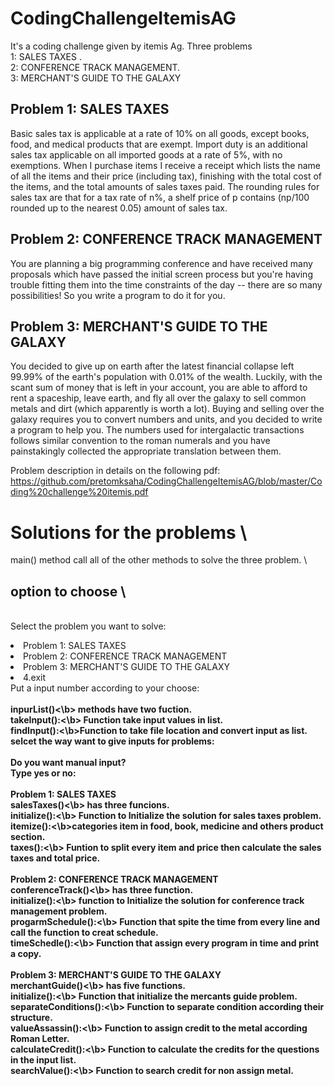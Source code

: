 # CodingChallengeItemisAG
It's a coding challenge given by  itemis Ag. Three problems  
1: SALES TAXES .  
2: CONFERENCE TRACK MANAGEMENT.  
3: MERCHANT'S GUIDE TO THE GALAXY

## Problem 1: SALES TAXES
Basic sales tax is applicable at a rate of 10% on all goods, except books, food, and medical
products that are exempt. Import duty is an additional sales tax
applicable on all imported goods at a rate of 5%, with no exemptions. When I purchase items
I receive a receipt which lists the name of all the items and their price (including tax),
finishing with the total cost of the items,
and the total amounts of sales taxes paid. The rounding rules for sales tax are that for a tax
rate of n%, a shelf price of p contains (np/100 rounded up to the nearest 0.05) amount of
sales tax.

## Problem 2: CONFERENCE TRACK MANAGEMENT
You are planning a big programming conference and have received many proposals which
have passed the initial screen process but you're having trouble fitting them into the time
constraints of the day -- there are so many possibilities! So you write a program to do it for
you.

## Problem 3: MERCHANT'S GUIDE TO THE GALAXY
You decided to give up on earth after the latest financial collapse left 99.99% of the earth's
population with 0.01% of the wealth. Luckily, with the scant sum of money that is left in your
account, you are able to afford to rent a spaceship, leave earth, and fly all over the galaxy to
sell common metals and dirt (which apparently is worth a lot).
Buying and selling over the galaxy requires you to convert numbers and units, and you
decided to write a program to help you.
The numbers used for intergalactic transactions follows similar convention to the roman
numerals and you have painstakingly collected the appropriate translation between them.

Problem description in details on the following pdf:  https://github.com/pretomksaha/CodingChallengeItemisAG/blob/master/Coding%20challenge%20itemis.pdf

# Solutions for the problems \
main() method call all of the other methods to solve the three problem. \
## option to choose \
\
Select the problem you want to solve: \
	<li>Problem 1: SALES TAXES </li>
	<li>Problem 2: CONFERENCE TRACK MANAGEMENT </li> 
	<li>Problem 3: MERCHANT'S GUIDE TO THE GALAXY </li>
	<li>4.exit</li>
Put a input number according to your choose:\
\
<b>inpurList()<\b> methods have two fuction.\
<b>takeInput():<\b> Function take input values in list.\
<b>findInput():<\b>Function to take file location and convert input as list.\
selcet the way want to give inputs for problems:\
\
Do you want manual input?\
Type yes or no:\
\
Problem 1: SALES TAXES\
<b>salesTaxes()<\b> has three funcions.\
<b>initialize():<\b> Function to Initialize the solution for sales taxes problem.\
<b>itemize():<\b>categories item in food, book, medicine and others product section.\
<b>taxes():<\b> Funtion to split every item and price then calculate the sales taxes and total price.\
\
Problem 2: CONFERENCE TRACK MANAGEMENT \
<b>conferenceTrack()<\b> has three function.\
<b>initialize():<\b> function to Initialize the solution for conference track management problem.\
<b>progarmSchedule():<\b> Function that spite the time from every line and call the function to creat schedule.\
<b>timeSchedle():<\b> Function that assign every program in time and print a copy.\
\
Problem 3: MERCHANT'S GUIDE TO THE GALAXY\
<b>merchantGuide()<\b> has five functions.\
<b>initialize():<\b> Function that initialize the mercants guide problem.\
<b>separateConditions():<\b> Function to separate condition according their structure.\
<b>valueAssassin():<\b> Function to assign credit to the metal according Roman Letter.\
<b>calculateCredit():<\b> Function to calculate the credits for the questions in the input list.\
<b>searchValue():<\b> Function to search credit for non assign metal.
